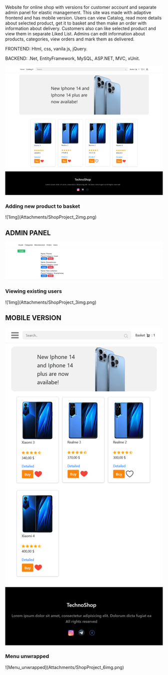 
Website for online  shop with versions for customer account and separate admin panel for elastic management. This site was made with adaptive frontend and has mobile version.
Users can view Catalog, read more details about selected product, get it to basket and then make an order with information about delivery. Customers also can like selected product and view them in separate Liked List.
Admins can edit information about products, categories, view orders and mark them as delivered.

FRONTEND: Html, css, vanila js, jQuery.

BACKEND: .Net, EntityFramework, MySQL, ASP.NET, MVC, xUnit.

![1img](Attachments/ShopProject_1img.png)

<h3> Adding new product to basket </h3>
![1img](Attachments/ShopProject_2img.png)

## ADMIN PANEL

![1img](Attachments/ShopProject_4img.png)


<h3> Viewing existing users </h3>
![1img](Attachments/ShopProject_3img.png)


## MOBILE VERSION

![1img](Attachments/ShopProject_5img.png)

<h3>Menu unwrapped</h3>
![Menu_unwrapped](Attachments/ShopProject_6img.png)
